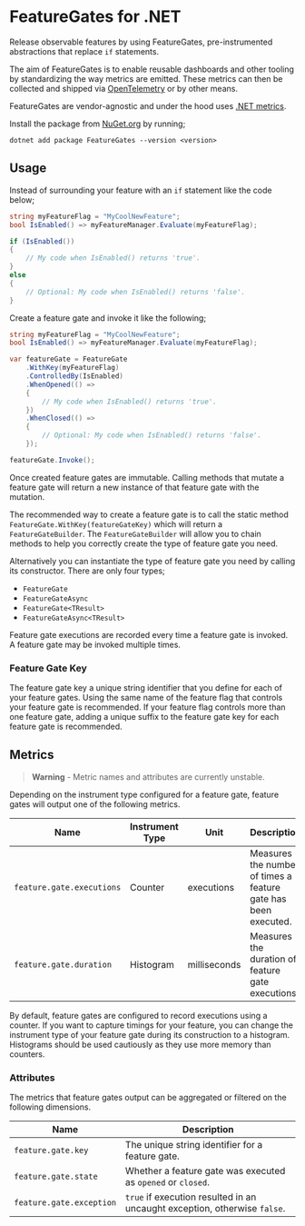 # FeatureGates for .NET

Release observable features by using FeatureGates, pre-instrumented abstractions that replace `if` statements.

The aim of FeatureGates is to enable reusable dashboards and other tooling by standardizing the way metrics are emitted. These metrics can then be collected and shipped via [OpenTelemetry](https://opentelemetry.io/) or by other means.

FeatureGates are vendor-agnostic and under the hood uses [.NET metrics](https://docs.microsoft.com/dotnet/core/diagnostics/metrics).

Install the package from [NuGet.org](https://www.nuget.org/packages/FeatureGates) by running;

    dotnet add package FeatureGates --version <version>

## Usage

Instead of surrounding your feature with an `if` statement like the code below;

```C#
string myFeatureFlag = "MyCoolNewFeature";
bool IsEnabled() => myFeatureManager.Evaluate(myFeatureFlag);

if (IsEnabled())
{
    // My code when IsEnabled() returns 'true'.
}
else
{
    // Optional: My code when IsEnabled() returns 'false'.
}
```

Create a feature gate and invoke it like the following;

```C#
string myFeatureFlag = "MyCoolNewFeature";
bool IsEnabled() => myFeatureManager.Evaluate(myFeatureFlag);

var featureGate = FeatureGate
    .WithKey(myFeatureFlag)
    .ControlledBy(IsEnabled)
    .WhenOpened(() =>
    {
        // My code when IsEnabled() returns 'true'.
    })
    .WhenClosed(() =>
    {
        // Optional: My code when IsEnabled() returns 'false'.
    });

featureGate.Invoke();
```

Once created feature gates are immutable. Calling methods that mutate a feature gate will return a new instance of that feature gate with the mutation.

The recommended way to create a feature gate is to call the static method `FeatureGate.WithKey(featureGateKey)` which will return a `FeatureGateBuilder`. The `FeatureGateBuilder` will allow you to chain methods to help you correctly create the type of feature gate you need.

Alternatively you can instantiate the type of feature gate you need by calling its constructor. There are only four types;

- `FeatureGate`
- `FeatureGateAsync`
- `FeatureGate<TResult>`
- `FeatureGateAsync<TResult>`

Feature gate executions are recorded every time a feature gate is invoked. A feature gate may be invoked multiple times.

### Feature Gate Key

The feature gate key a unique string identifier that you define for each of your feature gates. Using the same name of the feature flag that controls your feature gate is recommended. If your feature flag controls more than one feature gate, adding a unique suffix to the feature gate key for each feature gate is recommended.

## Metrics

> **Warning** - Metric names and attributes are currently unstable.

Depending on the instrument type configured for a feature gate, feature gates will output one of the following metrics.

| Name                       | Instrument Type  | Unit          | Description                                                     |
| -------------------------- | ---------------- | ------------- | --------------------------------------------------------------- |
| `feature.gate.executions`  | Counter          | executions    | Measures the number of times a feature gate has been executed.  |
| `feature.gate.duration`    | Histogram        | milliseconds  | Measures the duration of feature gate executions.               |

By default, feature gates are configured to record executions using a counter. If you want to capture timings for your feature, you can change the instrument type of your feature gate during its construction to a histogram. Histograms should be used cautiously as they use more memory than counters.

### Attributes

The metrics that feature gates output can be aggregated or filtered on the following dimensions.

| Name                       | Description                                                                |
| -------------------------  | -------------------------------------------------------------------------- |
| `feature.gate.key`         | The unique string identifier for a feature gate.                           |
| `feature.gate.state`       | Whether a feature gate was executed as `opened` or `closed`.               |
| `feature.gate.exception`   | `true` if execution resulted in an uncaught exception, otherwise `false`.  |

